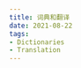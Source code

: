 ```yaml
---
title: 词典和翻译
date: 2021-08-22
tags:
- Dictionaries
- Translation
---
```


<tools-grid>

<tools-index
    cover="https://www.deepl.com/img/logo/DeepL_Logo_darkBlue_v2.svg"
    name="Deepl"
    desc='目前国外大厂都说好智能的翻译软件，谁说的？ google, facebook ..., 如果没有合适的选择，值得一试'
    website='https://www.deepl.com'
    :links =" [
        {type: 'mac', url: 'https://appdownload.deepl.com/macos/DeepL.dmg'},
    ]"
/>
<tools-index
    cover="https://qiniu.wuchuheng.com/images/en_dic%20(1).png"
    name="欧陆词典"
    desc='欧陆词典，最大的优点就是纯粹，词典工具就是词典工具，没有国内打着免费口号，整的花里胡哨的私货。缺点就是要钱的'
    website='https://www.eudic.net'
    :links =" [
        {type: 'mac', url: 'https://www.eudic.net/v4/en/app/download'},
        {type: 'windows', url: 'https://www.eudic.net/v4/en/app/download'},
        {type: 'M1', url: 'https://www.eudic.net/v4/en/app/download'},
    ]"
/>

</tools-grid>

